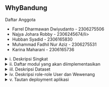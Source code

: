 <h2>WhyBandung</h2>
<p>
  Daftar Anggota
  <ul>
    <li>Farrel Dharmawan Dwiyudanto - 2306275506</li>
    <li> Najya Johara Robby - 2306245674/li>
    <li>Hubban Syadid - 2306165830</li>
    <li>Muhammad Fadhil Nur Aziz - 2306275531</li>
    <li>Karina Maharani - 2306165736</li>
  </ul>
</p>

<details>
  <summary>i. Deskripsi Singkat</summary>
Pernahkah Anda kesulitan untuk menemukan restoran yang anda inginkan selama berjalan-jalan di kota bandung, atau kesulitan mencari tempat kuliner yang menyediakan makanan minuman khas bandung?
  <br><br>
WhyBandung hadir untuk membantu baik wisatawan maupun warga lokal dalam menemukan kuliner terbaik di Bandung. Situs ini dilengkapi dengan sistem navigasi berbasis peta yang unik dan intuitif, sehingga memudahkan pengguna mencari makanan dan minuman yang diinginkan. WhyBandung memungkinkan pengguna untuk mengeksplorasi kuliner di berbagai wilayah berdasarkan lokasi atau kategori makanan. Selain itu, WhyBandung akan terus mengembangkan dan memperbarui daftar lokasi kuliner secara berkala.\
  <br><br>
Tim A12SITEK memilih Kota Bandung karena dikenal sebagai kota wisata yang populer dengan ragam kuliner yang khas. Namun, terdapat kekurangan dalam sistem navigasi kuliner di Bandung. Wisatawan sering kali tidak mengetahui kuliner khas di suatu daerah karena sistem pencarian aplikasi seperti Google Maps mengharuskan pengguna untuk mencari makanan secara spesifik. Akibatnya, wisatawan cenderung mengunjungi tempat-tempat kuliner yang sudah terkenal, sehingga melewatkan kedai-kedai lokal yang lebih autentik. Padahal, kuliner lokal memberikan pengalaman yang lebih khas dan mendalam terhadap budaya suatu daerah. Inilah yang mendorong kami untuk mengembangkan WhyBandung.
</details>

<details>
  <summary>ii. Daftar modul yang akan diimplementasikan</summary>
1. Dashboard<br>
  Section Home<br>
Features:<br>
- Navigation hub, berisi personalized data seperti recent activity, favorite products yang udah pernah di rate, dan link ke modul-modul lain.<br>
- Link-link ke product highly-rated.<br>
- Search bar yang nyambung dengan modul search system.<br><br>

Rincian regulasi aturan khusus:
- Models: Mengambil data spesifik seperti pencarian terbaru atau ulasan.
- Views: Mengambil dan memproses informasi untuk ditampilkan.
- HTML Templates: Menggunakan `base.html` agar konsisten di seluruh situs.
- Responsive Framework: Tailwind atau Bootstrap memastikan tampilan tetap ramah mobile.
- Forms: Memiliki form aksi cepat (misalnya, searchbar).
- AJAX: Update langsung untuk notifikasi atau restoran trending.
- Login Filters: Data spesifik hanya ditampilkan kepada pengguna yang sudah log in.
- Product Filtering: Menyaring restoran atau hidangan berdasarkan preferensi.
  Section Profil

  Section Profile<br>
  Features:<br>
- Journal Entry. User mengupload cerita terkait pengalaman mereka dengan beberapa tempat<br>
- Link-link ke lokasi yang ada di journal entry and associated review/entry made by user at halaman produk toko.<br><br>

Rincian regulasi aturan khusus:
- Models: Menyimpan product reviews, ratings, dan hashtags.
- Views: Mengambil product details, reviews, dan input dari user.
- HTML Templates: Terstruktur untuk menampilkan informasi product dan reviews.
- Responsive Framework: Memastikan halaman dioptimalkan untuk semua perangkat.
- Forms: Review dan rating forms, diproses oleh views.
- AJAX: Memungkinkan pengiriman reviews tanpa reload halaman.
- Login Filters: Hanya logged-in users yang bisa memberikan review dan rate.
- Product Filtering: Related products dan user reviews bisa difilter berdasarkan tags atau ratings.
  
CRUD
- CREATE: Membuat Journal Entry (reviews, tambahkan rating, dan tag) di Dashboard section profil
- READ : Mengambil data sejarah Jurnal Pengguna.
- UPDATE: Mengubah isi Jurnal Entry.
- DELETE: Menghapus sebuah Jurnal Entry.

Gambaran: 
![Screenshot 2024-10-06 200918](https://github.com/user-attachments/assets/5bb7bd87-41d2-42ce-adce-534ef885d021)

2. What to Eat?<br>
Features:
- Display tinder like form to find what current food should be made.
- Users dapat mengisi form dan program membuat flowchart untuk memberikan rekomendasi makanan.
- Karena tiap produk memiliki tag maka hal ini memudahkan modul ini untuk memberi rekomendasi makanan.

Rincian regulasi aturan khusus:
- Models: Form untuk menerima hasil swipe user.
- Views: Mengambil hasil swiping sebagai bentuk input user, dan tampilkan hasil.
- HTML Templates: Terstruktur untuk menampilkan swiping interface.
- Responsive Framework: Memastikan halaman dioptimalkan untuk semua perangkat.
- Forms: Hasil isi swipe form.
- Login Filters: Hanya logged-in users yang bisa memberikan review dan rate.

CRUD
- CREATE: Membuat rekomendasi makan serta toko associated user.
- READ : Memnampilkan history hasil isi form rekomendasi makan, mengambil sejarah makan user.
- UPDATE: Mengubah hasil swipe sebelum submit jika user menginginkan.
- DELETE: Menghapus item dari history rekomendasi makan user.

3. Product Page<br>
Features:
- Display detail-detail terkait menu atau restoran.
- Users dapat submit/edit journal entry (reviews, tambahkan rating, dan tag). 
- Karena tiap produk memiliki tag maka hal ini memudahkan modul search system dan explore and discover

Rincian regulasi aturan khusus:
- Models: Menyimpan product reviews, ratings, dan hashtags.
- Views: Mengambil product details, reviews, dan input dari user.
- HTML Templates: Terstruktur untuk menampilkan informasi product dan reviews.
- Responsive Framework: Memastikan halaman dioptimalkan untuk semua perangkat.
- Forms: Review dan rating forms, diproses oleh views.
- AJAX: Memungkinkan pengiriman reviews tanpa reload halaman.
- Login Filters: Hanya logged-in users yang bisa memberikan review dan rate.
- Product Filtering: Related products dan user reviews bisa difilter berdasarkan tags atau ratings.

CRUD
- CREATE: Membuat Journal Entry (reviews, tambahkan rating, dan tag) di Dashboard section profil
- READ : Mengambil data sejarah Jurnal Pengguna, Mengambil data product.
- UPDATE: Mengubah isi Jurnal Entry, Mengubah hasil ratings pada product page setelah submit journal entry.
- DELETE: Menghapus sebuah Jurnal Entry.

Gambaran:
![Screenshot 2024-10-06 200956](https://github.com/user-attachments/assets/62e6a9e5-67ca-49ca-9b80-6145bbbfe198)

4. Location Homepage / Geomapping Interface<br>
Features:
- Map interactive yang dapat display restoran atau menu yang dapat user telusur dengan filters.
- Filters untuk searching berdasarkan kabupaten ataupun menu yang dicari.
- Berfungsi mirip dengan search system. 

Rincian regulasi aturan khusus:
- Models: Menyimpan data lokasi untuk restaurants dan menus.
- Views: Memproses permintaan untuk memfilter hasil map berdasarkan lokasi atau tags.
- HTML Templates: Menampilkan interactive map bersama dengan search filters.
- Responsive Framework: Membuat map dapat digunakan pada perangkat seluler.
- Forms: Memfilter lokasi dan menampilkan hasil yang relevan.
- AJAX: Memperbarui map secara dinamis dengan hasil pencarian baru.
- Login Filters: Lokasi atau fitur tertentu mungkin dibatasi untuk logged-in users.
- Product Filtering: Memfilter restaurants berdasarkan wilayah, tags, atau jenis cuisine.

CRUD
- CREATE: Membuat Planner Perjalanan dan toko yang ingin divisit
- READ : Mengambil data toko per lokasi kabupaten di map.
- UPDATE: Mengubah Planner Perjalanan dan toko yang ingin divisit.
- DELETE: Menghapus sebuah Jurnal Entry.

5. Penambahan Toko (ONLY FOR ADMIN)
Features:
- Add new stores and products to database.
- Modify pre-existing stores as well products (Update or delete)

Rincian regulasi aturan khusus:
- Models: Membuat model toko.
- Views: Memproses menambah atau mengubah toko atau produk.
- HTML Templates: Menampilkan all stores and products secara tabular.
- Forms: Memfilter lokasi dan menampilkan hasil yang relevan.
- Product Filtering: Memfilter restaurants berdasarkan wilayah, tags, atau jenis cuisine.

CRUD
- CREATE : Membuat toko baru dan menambah produk.
- READ : Menampilkan toko dan produk yang sudah ada.
- UPDATE : Mengubah toko dan produk yang sudah ada.
- DELETE : Menghapus toko dan produk yang sudah ada.

NON CRUD FEATURES<br>
1. Search System<br>
Features:
- Search system agar user dapat menelusuri berdasarkan filter yang bisa diatur, mungkin dari lokasi, menu spesifik, dll.
- Menggunakan beberapa tags untuk jenis menu ataupun cuisine.
- Results menampilkan detail restaurant dan link-link ke product pages.

Rincian regulasi aturan khusus:
- Models: Menyimpan dan mengambil data terkait restoran, menu, dan tag.
- Views: Memproses permintaan search dan return hasil yang sudah difilter.
- HTML Templates: Menggunakan template modular untuk menampilkan hasil pencarian.
- Responsive Framework: Memastikan layout pencarian ramah mobile.
- Forms: Search Form memproses query dan menampilkan hasil.
- AJAX: Memungkinkan live search suggestion tanpa memuat ulang halaman.
- Login Filters: Bisa membatasi beberapa hasil untuk pengguna yang sudah log in.
- Product Filtering: Menyaring berdasarkan tag, lokasi, atau tipe restoran.

Gambaran:
![Screenshot 2024-10-06 222203](https://github.com/user-attachments/assets/aa58c763-961f-4377-b1d5-6a9b50a6947b)

2. Explore and Discover AKAN DIIMPLEMENTASIKAN SEBAGAI FITUR TAMBAHAN<br>
Features:
Memberikan suggestion kepada user terkait  restaurants atau menu yang baru ataupun trending berdasarkan user history dan rating di website.
Recommendations bisa diambil dari history user sering berinteraksi dengan tipe menu apa ataupun lokasi mana.
Memberikan highlights kepada user terkait hidden gems atau trending spots diluar search history user.

Rincian regulasi aturan khusus:
- Models: Menggunakan data user dan informasi trending restaurants.
- Views: Memproses rekomendasi berdasarkan riwayat user dan similar users.
- HTML Templates: Ditampilkan sebagai halaman terpisah atau bagian dari situs.
- Responsive Framework: Memastikan rekomendasi dapat diakses pada perangkat seluler.
- Forms: Users dapat menyaring rekomendasi dengan filters (misalnya berdasarkan jenis cuisine atau lokasi).
- AJAX: Menyediakan rekomendasi dinamis tanpa perlu memuat ulang halaman.
- Login Filters: Rekomendasi dipersonalisasi untuk logged-in users.
- Product Filtering: Menyarankan restaurants atau hidangan berdasarkan preferensi user, tren, dan tags.

Gambaran:
![Screenshot 2024-10-06 204821](https://github.com/user-attachments/assets/b13998ea-5716-487f-a6fb-09111bd7c515)

</details>

<details>
  <summary>iiI. Deskripsi Dataset</summary>
Dalam pembuatan web aplikasi WhyBandung, kami membutuhkan database yang memiliki data mengenai informasi seputar produk kuliner yang berada di kota Bandung. Data ini kami dapatkan melalui pencarian di internet. Data yang akan kami gunakan ini berfungsi untuk mempermudah pengguna aplikasi WhyBandung untuk menemukan makanan ataupun minuman berdasarkan lokasi, kategori produk, harga produk, dan toko yang menyediakan produk tersebut. Pada dataset kami terdapat kolom Kode Produk, Nama Produk, Kategori, Toko, Harga Retail, dan Lokasi untuk memberikan informasi detail yang dibutuhkan pengguna nanti.
  <br><br>
Kolom Kode Produk digunakan sebagai kode unik untuk setiap item produk, sehingga aplikasi dapat dengan mudah membedakan satu produk dengan produk lainnya. Kolom Nama Produk digunakan untuk memberikan informasi nama produk spesifik yang dapat dicari oleh pengguna. Lalu, terdapat kolom Kategori yang digunakan untuk mengelompokkan produk berdasarkan kategorinya yang seusai contohnya seperti kategori kue, minuman, makanan berat, dan lain-lain. Selain mengelompokkan produk, Kolom Kategori dapat membantu pengguna untuk mencari suatu produk berdasarkan kategori produk tersebut. Kolom Toko digunakan untuk memberikan informasi mengenai tempat atau kedai apa yang menjual produk tersebut sehingga pengguna dapat mengetahui dimana pengguna dapat membeli produk yang diinginkan.
  <br><br>
Kolom Harga Retail memberikan informasi mengenai harga suatu produk sehingga pengguna dapat memilih produk yang mereka inginkan sesuai dengan budget yang mereka miliki. Sedangkan kolom Lokasi digunakan untuk memberikan informasi pada daerah mana produk tersebut berada. Pengguna juga dapat mencari produk sesuai dengan lokasi yang diinginkan.
<br><br>
DATABASE DAPAT DIAKSES MELALUI LINK INI : <a href="https://docs.google.com/spreadsheets/d/1peBfLmwdaHBPClgn3gGGbBMKNjFn44a-ky20q7FM3h8/edit?usp=sharing ">https://docs.google.com/spreadsheets/d/1peBfLmwdaHBPClgn3gGGbBMKNjFn44a-ky20q7FM3h8/edit?usp=sharing </a>

</details>

<details>
  <summary>iv. Deskripsi role-role User dan Wewenang</summary>
1. Dashboard
User Biasa:
- Bisa melihat recent activity seperti pencarian terbaru atau ulasan yang pernah dibuat.
- Melihat favorite products atau restoran yang sudah pernah di-review atau diberi rating.
- Akses ke link highly-rated products berdasarkan preferensi mereka.
- Gunakan search bar untuk menelusuri produk atau restoran.
Developer:
- Sama seperti User Biasa, tapi ditambah kemampuan untuk melihat data terkait produk atau restoran seperti tren, statistik rating, dan aktivitas user lainnya.
- Akses ke modul developer untuk pengelolaan produk dan restoran.
- Bisa menambah link ke fitur lain yang hanya diakses oleh developer, seperti manajemen user, monitoring ulasan, dan pengelolaan sistem.
  
2. What to Eat?
User Biasa:
- Bisa mengisi form untuk melihat rekomendasi makanan.
- User bisa gacha makanan untuk seru-seruan atau jika tidak tahu mau makan apa.
Developer:
- Developer dapat memodifikasi algoritma rekomendasi, termasuk bagaimana tag makanan digunakan untuk mencocokkan makanan dengan preferensi pengguna via database.
- Developer memiliki akses ke alat admin lanjutan, seperti mengelola tag makanan, kategori, dan memonitor aktivitas pengguna terkait rekomendasi via database.
   

3. Product Page
User Biasa:
- Bisa melihat detail produk atau restoran, seperti nama restoran, menu yang tersedia, dan ulasan dari user lain.
- Bisa memberikan ulasan dan rating pada produk atau restoran, dengan menambahkan hashtag untuk memudahkan pencarian.
- Akses ke produk terkait yang difilter berdasarkan tag atau rating.
Developer:
- Sama dengan User Biasa, tetapi developer bisa mengedit dan menghapus ulasan.
- Bisa melakukan moderasi pada ulasan yang diberikan user.
  
4. Location Homepage / Geomapping Interface
User Biasa:
- Bisa melihat peta interaktif yang menunjukkan lokasi restoran atau menu berdasarkan filter seperti lokasi atau jenis masakan.
- Dapat melakukan pencarian berbasis lokasi geografis dan filter sesuai preferensi mereka.
- Akses terbatas hanya untuk data restoran yang sudah dipublikasikan atau tersedia untuk umum.
- Developer:
- Selain semua fitur yang dimiliki User Biasa, developer bisa mengelola data lokasi restoran.
- Bisa menambah atau memperbarui informasi lokasi langsung dari peta interaktif via database.

5. Penambahan Toko
User Biasa:
- Tidak bisa Akses
Developer:
- Dapat menambah, melihat, memodifikasi dan menghapus toko


</details>

<details>
  <summary>v. Tautan deployment aplikasi</summary>
  <a href="http://karina-maharani31-whybandung.pbp.cs.ui.ac.id/">http://karina-maharani31-whybandung.pbp.cs.ui.ac.id/</a><br>
  Berikut adalah tambahan hasil unit test yang dilakukan :
  
  ![image](https://github.com/user-attachments/assets/0092aacc-b73b-469d-97a2-bc53f8aa0985)<br>
  dengan kode :
  <p>
    
    from django.test import TestCase, Client

    class mainTest(TestCase):
        def test_main_url_is_exist(self):
            response = Client().get('')
            self.assertEqual(response.status_code, 200)
    
        def test_nonexistent_page(self):
            response = Client().get('/sadcat/')
            self.assertEqual(response.status_code, 404)
  </p>
  
</details>
